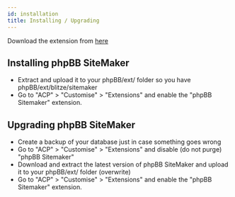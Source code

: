 ```yaml
---
id: installation
title: Installing / Upgrading
---
```


Download the extension from [here](https://www.phpbb.com/customise/db/extension/phpbb_sitemaker_2/)

## Installing phpBB SiteMaker

* Extract and upload it to your phpBB/ext/ folder so you have phpBB/ext/blitze/sitemaker
* Go to "ACP" > "Customise" > "Extensions" and enable the "phpBB Sitemaker" extension.

## Upgrading phpBB SiteMaker

* Create a backup of your database just in case something goes wrong
* Go to "ACP" > "Customise" > "Extensions" and disable (do not purge) "phpBB Sitemaker"
* Download and extract the latest version of phpBB SiteMaker and upload it to your phpBB/ext/ folder (overwrite)
* Go to "ACP" > "Customise" > "Extensions" and enable the "phpBB Sitemaker" extension.